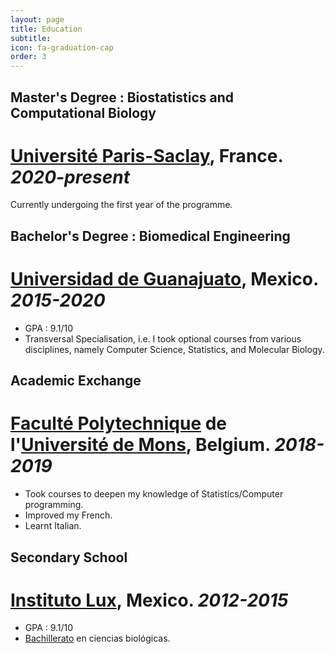 ```yaml
---
layout: page 
title: Education
subtitle: 
icon: fa-graduation-cap
order: 3
---
```


## Master's Degree : Biostatistics and Computational Biology
# [Université Paris-Saclay](https://www.sciences.universite-paris-saclay.fr/), France.  _2020-present_
Currently undergoing the first year of the programme.


## Bachelor's Degree : Biomedical Engineering
# [Universidad de Guanajuato](https://www.ugto.mx/), Mexico.  _2015-2020_

- GPA : 9.1/10
- Transversal Specialisation, i.e. I took optional courses from various disciplines, namely Computer Science, Statistics, and Molecular Biology.


## Academic Exchange  
# [Faculté Polytechnique](https://web.umons.ac.be/fpms/fr/) de l'[Université de Mons](https://web.umons.ac.be/fr/), Belgium.  _2018-2019_
- Took courses to deepen my knowledge of Statistics/Computer programming.
- Improved my French.
- Learnt Italian.

## Secondary School
# [Instituto Lux](https://www.institutolux.edu.mx/lux/secciones.php?id=4), Mexico.  _2012-2015_
- GPA : 9.1/10
- [Bachillerato](https://es.wikipedia.org/wiki/Educaci%C3%B3n_media_superior_(M%C3%A9xico)) en ciencias biológicas.
